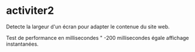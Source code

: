 # activiter2

Detecte la largeur d'un écran pour adapter le contenue du site web.

Test de performance en millisecondes " -200 millisecondes égale affichage instantanées.

